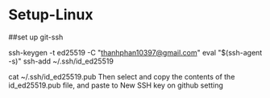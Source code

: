 # Setup-Linux

##set up git-ssh

ssh-keygen -t ed25519 -C "thanhphan10397@gmail.com"
eval "$(ssh-agent -s)"
ssh-add ~/.ssh/id_ed25519

cat ~/.ssh/id_ed25519.pub
Then select and copy the contents of the id_ed25519.pub file, and paste to
New SSH key on github setting
